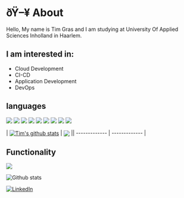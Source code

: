 # ðŸ–¥ About

Hello, My name is Tim Gras and I am studying at University Of Applied Sciences Inholland in Haarlem.

## I am interested in:

- Cloud Development
- CI-CD
- Application Development
- DevOps

## languages

<img src="https://img.shields.io/badge/HTML5 -EA6228" /> <img src="https://img.shields.io/badge/CSS3 -44b2fb" /> <img src="https://img.shields.io/badge/JavaScript -ffc742" /> <img src="https://img.shields.io/badge/C%23 -9866D3" /> <img src="https://img.shields.io/badge/Java -E42D32" />
<img src="https://img.shields.io/badge/PHP -5764A3" /> <img src="https://img.shields.io/badge/SQL -5A839D" /> <img src="https://img.shields.io/badge/NoSQL -4DA449" /> <img src="https://img.shields.io/badge/Python -BB3322" />

| <a href="https://github.com/dantim1997/github-readme-stats"><img align="center" src="https://github-readme-stats.vercel.app/api?username=dantim1997&show_icons=true&include_all_commits=true&theme=buefy&hide_border=true" alt="Tim's github stats" /></a> | <a href="https://github.com/dantim1997/github-readme-stats"><img align="center" src="https://github-readme-stats.vercel.app/api/top-langs/?username=dantim1997&layout=compact&theme=buefy&hide_border=true" /></a> || ------------- | ------------- |


## Functionality

<img src="https://img.shields.io/badge/-%20CI--CD-blue" />

![Github stats](https://github-readme-stats.vercel.app/api?username=dantim1997&show_icons=true&count_private=true)  
   
<a href="https://www.linkedin.com/in/tim-gras/" target="_blank"><img src="https://img.shields.io/badge/LinkedIn-%230077B5.svg?&style=flat-square&logo=linkedin&logoColor=white" alt="LinkedIn"></a> 

